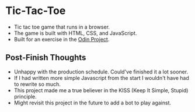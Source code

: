 # Tic-Tac-Toe

- Tic tac toe game that runs in a browser.
- The game is built with HTML, CSS, and JavaScript.
- Built for an exercise in the [Odin Project](https://www.theodinproject.com/courses/javascript/lessons/tic-tac-toe-javascript).

## Post-Finish Thoughts

- Unhappy with the production schedule. Could've finished it a lot sooner.
- If I had written more simple Javascript from the start I wouldn't have had to rewrite so much.
- This project made me a true believer in the KISS (Keep It Simple, Stupid) principle.
- Might revisit this project in the future to add a bot to play against.
